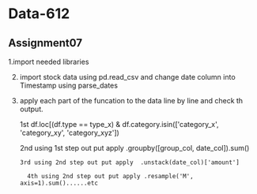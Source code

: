 # Data-612 
## Assignment07
1.import needed libraries 

2. import stock data  using pd.read_csv and change date column into Timestamp using parse_dates

3. apply each part of the funcation to the data line by line and check th output.

   1st df.loc[(df.type == type_x) & df.category.isin(['category_x', 'category_xy', 'category_xyz'])
    
    2nd using 1st step out put apply .groupby([group_col, date_col]).sum()
       
       3rd using 2nd step out put apply  .unstack(date_col)['amount']
         
         4th using 2nd step out put apply .resample('M', axis=1).sum()......etc



